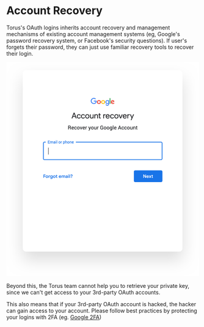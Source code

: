 # Account Recovery

Torus's OAuth logins inherits account recovery and management mechanisms of existing account management systems \(eg, Google's password recovery system, or Facebook's security questions\). If user's forgets their password, they can just use familiar recovery tools to recover their login.

![Account recovery](../.gitbook/assets/accountrecovery.png)

Beyond this, the Torus team cannot help you to retrieve your private key, since we can't get access to your 3rd-party OAuth accounts.

This also means that if your 3rd-party OAuth account is hacked, the hacker can gain access to your account. Please follow best practices by protecting your logins with 2FA \(eg. [Google 2FA](https://www.google.com/landing/2step/)\)

